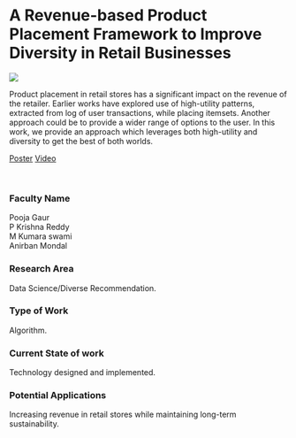 # A Revenue-based Product Placement Framework to Improve Diversity in Retail Businesses

![](https://i.imgur.com/WnQcOeH.png)

Product placement in retail stores has a significant impact on the revenue of the retailer. Earlier works have explored use of high-utility patterns, extracted from log of user transactions, while placing itemsets. Another approach could be to provide a wider range of options to the user. In this work, we provide an approach which leverages both high-utility and diversity to get the best of both worlds.

[Poster](11.%20A%20Revenue-based%20Product%20Placement%20Framework%20to%20Improve%20Diversity%20in%20Retail%20Businesses.pdf)
[Video](https://youtu.be/bkmzBmNmM24)

<br>


### Faculty Name

Pooja Gaur<br>
P Krishna Reddy<br>
M Kumara swami<br>
Anirban Mondal


### Research Area

Data Science/Diverse Recommendation.


### Type of Work

Algorithm.


### Current State of work

Technology designed and implemented.


### Potential Applications

Increasing revenue in retail stores while maintaining long-term sustainability.

